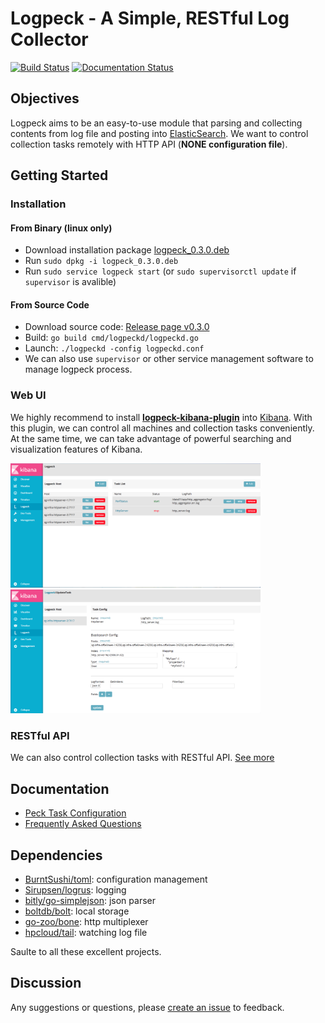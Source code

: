 # Logpeck - A Simple, RESTful Log Collector

[![Build Status](https://travis-ci.org/opera/logpeck.svg?branch=master)](https://travis-ci.org/opera/logpeck)
[![Documentation Status](https://img.shields.io/badge/中文文档-最新-brightgreen.svg)](README-cn.md)

## Objectives
Logpeck aims to be an easy-to-use module that parsing and collecting contents from log file and posting into [ElasticSearch](https://github.com/elastic/elasticsearch). We want to control collection tasks remotely with HTTP API (**NONE configuration file**).

## Getting Started

### Installation
#### From Binary (linux only)

 * Download installation package [logpeck_0.3.0.deb](https://github.com/opera/resources/blob/master/logpeck/releases/logpeck_0.3.0.deb)
 * Run `sudo dpkg -i logpeck_0.3.0.deb`
 * Run `sudo service logpeck start` (or `sudo supervisorctl update` if `supervisor` is avalible) 

#### From Source Code

 * Download source code: [Release page v0.3.0](https://github.com/opera/logpeck/releases/tag/0.3.0)
 * Build: `go build cmd/logpeckd/logpeckd.go`
 * Launch: `./logpeckd -config logpeckd.conf`
 * We can also use `supervisor` or other service management software to manage logpeck process.

### Web UI

We highly recommend to install [**logpeck-kibana-plugin**](https://github.com/opera/logpeck-kibana-plugin) into [Kibana](https://github.com/elastic/kibana). With this plugin, we can control all machines and collection tasks conveniently. At the same time, we can take advantage of powerful searching and visualization features of Kibana.

<p float="left">
  <img src="https://github.com/opera/resources/blob/master/logpeck/1.png" width="400" />
  <img src="https://github.com/opera/resources/blob/master/logpeck/2.png" width="400" /> 
</p>

### RESTful API

We can also control collection tasks with RESTful API. [See more](doc/restful.md)

## Documentation

 * [Peck Task Configuration](doc/task_config.md)
 * [Frequently Asked Questions](doc/FAQ.md)
 
## Dependencies

 * [BurntSushi/toml](github.com/BurntSushi/toml): configuration management
 * [Sirupsen/logrus](github.com/Sirupsen/logrus): logging
 * [bitly/go-simplejson](github.com/bitly/go-simplejson): json parser
 * [boltdb/bolt](github.com/boltdb/bolt): local storage
 * [go-zoo/bone](github.com/go-zoo/bone): http multiplexer
 * [hpcloud/tail](github.com/hpcloud/tail): watching log file
 
 Saulte to all these excellent projects.
 
## Discussion

Any suggestions or questions, please [create an issue](https://github.com/opera/logpeck/issues/new) to feedback.
